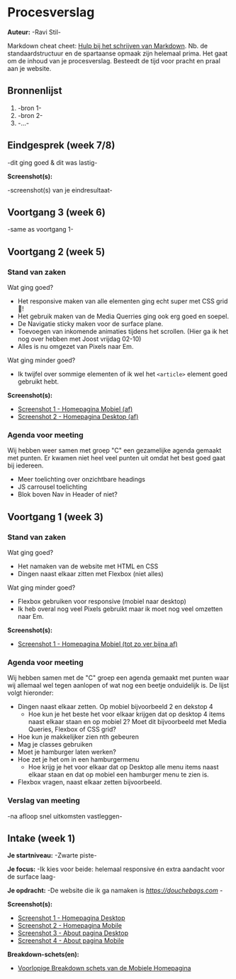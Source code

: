# Procesverslag
**Auteur:** -Ravi Stil-

Markdown cheat cheet: [Hulp bij het schrijven van Markdown](https://github.com/adam-p/markdown-here/wiki/Markdown-Cheatsheet). Nb. de standaardstructuur en de spartaanse opmaak zijn helemaal prima. Het gaat om de inhoud van je procesverslag. Besteedt de tijd voor pracht en praal aan je website.



## Bronnenlijst
1. -bron 1-
2. -bron 2-
3. -...-



## Eindgesprek (week 7/8)

-dit ging goed & dit was lastig-

**Screenshot(s):**

-screenshot(s) van je eindresultaat-



## Voortgang 3 (week 6)

-same as voortgang 1-



## Voortgang 2 (week 5)

### Stand van zaken

Wat ging goed?
- Het responsive maken van alle elementen ging echt super met CSS grid 🙂! 
- Het gebruik maken van de Media Querries ging ook erg goed en soepel.
- De Navigatie sticky maken voor de surface plane.
- Toevoegen van inkomende animaties tijdens het scrollen. (Hier ga ik het nog over hebben met Joost vrijdag 02-10)
- Alles is nu omgezet van Pixels naar Em.

Wat ging minder goed?
- Ik twijfel over sommige elementen of ik wel het  `<article>` element goed gebruikt hebt.

**Screenshot(s):**

- [Screenshot 1 - Homepagina Mobiel (af)](images/readme/week5/mobiel-af.jpg)
- [Screenshot 2 - Homepagina Desktop (af)](images/readme/week5/desktop-af.jpg)

### Agenda voor meeting

Wij hebben weer samen met groep "C" een gezamelijke agenda gemaakt met punten. Er kwamen niet heel veel punten uit
omdat het best goed gaat bij iedereen.

- Meer toelichting over onzichtbare headings
- JS carrousel toelichting
- Blok boven Nav in Header of niet?



## Voortgang 1 (week 3)

### Stand van zaken

Wat ging goed?
- Het namaken van de website met HTML en CSS
- Dingen naast elkaar zitten met Flexbox (niet alles)

Wat ging minder goed?
- Flexbox gebruiken voor responsive (mobiel naar desktop)
- Ik heb overal nog veel Pixels gebruikt maar ik moet nog veel omzetten naar Em.

**Screenshot(s):**

- [Screenshot 1 - Homepagina Mobiel (tot zo ver bijna af)](images/readme/week3/mobiel-homepage.jpg)

### Agenda voor meeting

Wij hebben samen met de "C" groep een agenda gemaakt met punten waar wij allemaal wel tegen aanlopen of wat nog
een beetje onduidelijk is. De lijst volgt hieronder:

- Dingen naast elkaar zetten. Op mobiel bijvoorbeeld 2 en dekstop 4
    - Hoe kun je het beste het voor elkaar krijgen dat op desktop 4 items naast elkaar staan en op mobiel 2? 
 Moet dit bijvoorbeeld met Media Queries, Flexbox of CSS grid?
- Hoe kun je makkelijker zien nth gebeuren
- Mag je classes  gebruiken
- Moet je hamburger laten werken? 
- Hoe zet je het om in een hamburgermenu
    - Hoe krijg je het voor elkaar dat op Desktop alle menu items naast elkaar staan en dat op mobiel een hamburger menu te zien is.
- Flexbox vragen, naast elkaar zetten bijvoorbeeld.

### Verslag van meeting

-na afloop snel uitkomsten vastleggen-



## Intake (week 1)

**Je startniveau:** -Zwarte piste-

**Je focus:** -Ik kies voor beide: helemaal responsive én extra aandacht voor de surface laag-

**Je opdracht:** -De website die ik ga namaken is *https://douchebags.com* -

**Screenshot(s):**

- [Screenshot 1 - Homepagina Desktop](images/readme/week1/01-Homepagina-Desktop.jpg)
- [Screenshot 2 - Homepagina Mobile](images/readme/week1/02-Homepagina-Mobile.jpg)
- [Screenshot 3 - About pagina Desktop](images/readme/week1/03-About-Desktop.png)
- [Screenshot 4 - About pagina Mobile](images/readme/week1/04-About-Mobile.png)



**Breakdown-schets(en):**

- [Voorlopige Breakdown schets van de Mobiele Homepagina](images/readme/week1/05-Homepage_Mobile-Breakdown_schets.png)
